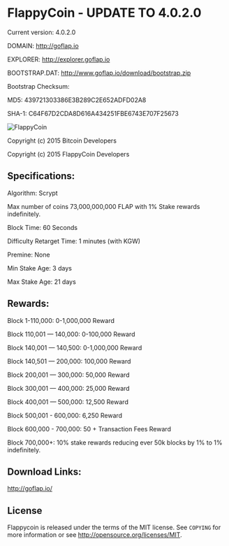 FlappyCoin  - UPDATE TO 4.0.2.0 
================================
Current version: 4.0.2.0

DOMAIN: http://goflap.io

EXPLORER: http://explorer.goflap.io

BOOTSTRAP.DAT: http://www.goflap.io/download/bootstrap.zip

Bootstrap Checksum:

MD5: 439721303386E3B289C2E652ADFD02A8

SHA-1: C64F67D2CDA8D616A434251FBE6743E707F25673


![FlappyCoin](http://goflap.io/FlappyCoin_files/flapcoin_med.png)

Copyright (c) 2015 Bitcoin Developers

Copyright (c) 2015 FlappyCoin Developers


Specifications:
---------------
Algorithm: Scrypt

Max number of coins 73,000,000,000 FLAP with 1% Stake rewards indefinitely. 

Block Time: 60 Seconds

Difficulty Retarget Time: 1 minutes (with KGW)

Premine: None

Min Stake Age: 3 days

Max Stake Age: 21 days



Rewards:
---------------
Block 1-110,000: 0-1,000,000 Reward

Block 110,001 — 140,000: 0-100,000 Reward

Block 140,001 — 140,500: 0-1,000,000 Reward

Block 140,501 — 200,000: 100,000 Reward

Block 200,001 — 300,000: 50,000 Reward

Block 300,001 — 400,000: 25,000 Reward

Block 400,001 — 500,000: 12,500 Reward

Block 500,001 - 600,000: 6,250 Reward

Block 600,000 - 700,000: 50 + Transaction Fees Reward

Block 700,000+: 10% stake rewards reducing ever 50k blocks by 1% to 1% indefinitely.


Download Links:
----------------

http://goflap.io/

License
-------

Flappycoin is released under the terms of the MIT license. See `COPYING` for more
information or see http://opensource.org/licenses/MIT.
